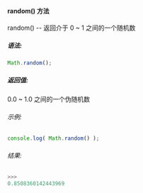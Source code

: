 #### random() 方法

  random() -- 返回介于 0 ~ 1 之间的一个随机数

##### 语法:

  ```javascript
  Math.random();
  ```
  
##### 返回值:

  0.0 ~ 1.0 之间的一个伪随机数
   
###### 示例:

  ```javascript
  console.log( Math.random() );
  ```

###### 结果:

  ```javascript
  >>>
  0.8508360142443969
  ```
